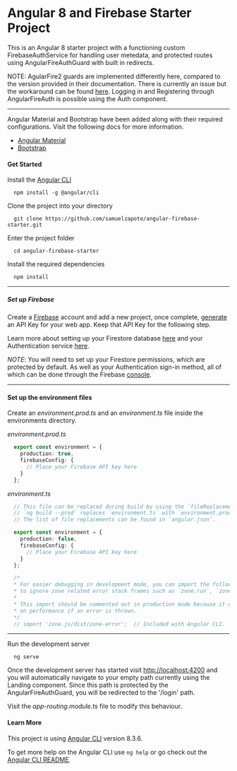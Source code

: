 # Angular 8 and Firebase Starter Project

This is an Angular 8 starter project with a functioning custom FirebaseAuthService for handling user metedata, and protected routes using AngularFireAuthGuard with built in redirects. 

NOTE: AgularFire2 guards are implemented differently here, compared to the version provided in their documentation. There is currently an issue but the workaround can be found [here](https://github.com/angular/angularfire2/issues/2099#issuecomment-503403712). Logging in and Registering through AngularFireAuth is possible using the Auth component.

---

Angular Material and Bootstrap have been added along with their required configurations. Visit the following docs for more information.
* [Angular Material](https://material.angular.io/)
* [Bootstrap](https://getbootstrap.com/docs/4.3/getting-started/introduction/)

#### Get Started

Install the [Angular CLI](https://angular.io/guide/setup-local)
```
  npm install -g @angular/cli
```

Clone the project into your directory
```
  git clone https://github.com/samuelzapote/angular-firebase-starter.git
```

Enter the project folder
```
  cd angular-firebase-starter
```

Install the required dependencies
```
  npm install
```

---

##### Set up Firebase

Create a [Firebase](https://firebase.google.com) account and add a new project, once complete, [generate](https://firebase.google.com/docs/web/setup) an API Key for your web app. Keep that API Key for the following step.

Learn more about setting up your Firestore database [here](https://firebase.google.com/docs/firestore) and your Authentication service [here](https://firebase.google.com/docs/auth).

*NOTE*: You will need to set up your Firestore permissions, which are protected by default. As well as your Authentication sign-in method, all of which can be done through the Firebase [console](https://console.firebase.google.com).

---

#### Set up the environment files

Create an *environment.prod.ts* and an *environment.ts* file inside the environments directory.

*environment.prod.ts*
```typescript
  export const environment = {
    production: true,
    firebaseConfig: {
      // Place your Firebase API key here
    }
  };
```

*environment.ts*
```typescript
  // This file can be replaced during build by using the `fileReplacements` array.
  // `ng build --prod` replaces `environment.ts` with `environment.prod.ts`.
  // The list of file replacements can be found in `angular.json`.

  export const environment = {
    production: false,
    firebaseConfig: {
      // Place your Firebase API key here
    }
  };

  /*
  * For easier debugging in development mode, you can import the following file
  * to ignore zone related error stack frames such as `zone.run`, `zoneDelegate.invokeTask`.
  *
  * This import should be commented out in production mode because it will have a negative impact
  * on performance if an error is thrown.
  */
  // import 'zone.js/dist/zone-error';  // Included with Angular CLI.
```

---

Run the development server
```
  ng serve
```

Once the development server has started visit <http://localhost:4200> and you will automatically navigate to your empty path currently using the Landing component. Since this path is protected by the AngularFireAuthGuard, you will be redirected to the '/login' path. 

Visit the *app-routing.module.ts* file to modify this behaviour.

#### Learn More

This project is using [Angular CLI](https://github.com/angular/angular-cli) version 8.3.6.

To get more help on the Angular CLI use `ng help` or go check out the [Angular CLI README](https://github.com/angular/angular-cli/blob/master/README.md).
